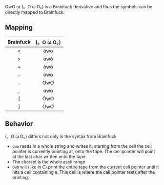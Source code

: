 OwO or (。O ω O。) is a Brainfuck derivative and thus the symbols can be directly mapped to Brainfuck.

## Mapping

| Brainfuck | (。O ω O。)|
|:-----------:|:-----:|
| <         | ôwo |
| >         | owô |
| +         | òwó |
| -         | ówò |
| .         | OwO |
| ,         | owo |
| [         | ÕwO |
| ]         | OwÕ |

## Behavior

(。O ω O。) differs not only in the syntax from Brainfuck

* `owo` reads in a whole string and writes it, starting from the cell the cell pointer is currently pointing at, onto the tape.
The cell pointer will point at the last char written onto the tape.
* The charset is the whole ascii range
* `OwO` will (like in C) print the entire tape from the current cell pointer until it hits a cell containing `0`.
This cell is where the cell pointer rests after the printing.

